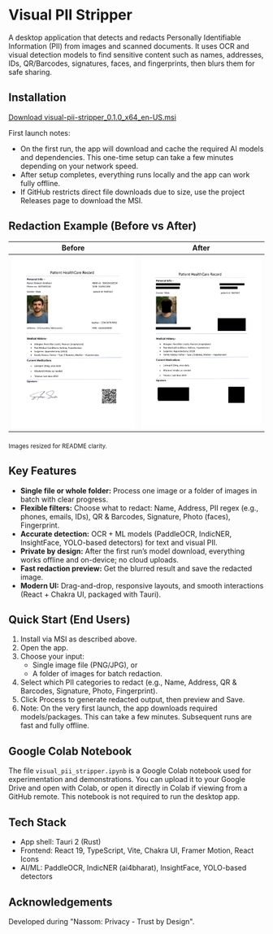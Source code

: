 # Visual PII Stripper

A desktop application that detects and redacts Personally Identifiable Information (PII) from images and scanned documents. It uses OCR and visual detection models to find sensitive content such as names, addresses, IDs, QR/Barcodes, signatures, faces, and fingerprints, then blurs them for safe sharing.


## Installation

[Download visual-pii-stripper_0.1.0_x64_en-US.msi](https://github.com/vinay10110/Visual-PII-Stripper/raw/master/visual-pii-stripper_0.1.0_x64_en-US.msi)


  First launch notes:
  - On the first run, the app will download and cache the required AI models and dependencies. This one-time setup can take a few minutes depending on your network speed.
  - After setup completes, everything runs locally and the app can work fully offline.
  - If GitHub restricts direct file downloads due to size, use the project Releases page to download the MSI.

## Redaction Example (Before vs After)

| Before | After |
| --- | --- |
| <img src="screenshots/Patient%20HealthCare%20Record_page-0001.jpg" alt="Before - original" width="420" /> | <img src="screenshots/processed_Patient%20HealthCare%20Record_page-0001.png" alt="After - redacted" width="420" /> |

  <sub>Images resized for README clarity.</sub>


## Key Features

- **Single file or whole folder:** Process one image or a folder of images in batch with clear progress.
- **Flexible filters:** Choose what to redact: Name, Address, PII regex (e.g., phones, emails, IDs), QR & Barcodes, Signature, Photo (faces), Fingerprint.
- **Accurate detection:** OCR + ML models (PaddleOCR, IndicNER, InsightFace, YOLO-based detectors) for text and visual PII.
- **Private by design:** After the first run’s model download, everything works offline and on-device; no cloud uploads.
- **Fast redaction preview:** Get the blurred result and save the redacted image.
- **Modern UI:** Drag-and-drop, responsive layouts, and smooth interactions (React + Chakra UI, packaged with Tauri).


## Quick Start (End Users)

1. Install via MSI as described above.
2. Open the app.
3. Choose your input:
   - Single image file (PNG/JPG), or
   - A folder of images for batch redaction.
4. Select which PII categories to redact (e.g., Name, Address, QR & Barcodes, Signature, Photo, Fingerprint).
5. Click Process to generate redacted output, then preview and Save.
6. Note: On the very first launch, the app downloads required models/packages. This can take a few minutes. Subsequent runs are fast and fully offline.

## Google Colab Notebook
The file `visual_pii_stripper.ipynb` is a Google Colab notebook used for experimentation and demonstrations. You can upload it to your Google Drive and open with Colab, or open it directly in Colab if viewing from a GitHub remote. This notebook is not required to run the desktop app.

## Tech Stack
- App shell: Tauri 2 (Rust)
- Frontend: React 19, TypeScript, Vite, Chakra UI, Framer Motion, React Icons
- AI/ML: PaddleOCR, IndicNER (ai4bharat), InsightFace, YOLO-based detectors

## Acknowledgements
Developed during "Nassom: Privacy - Trust by Design".
